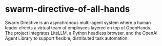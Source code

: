 # swarm-directive-of-all-hands
Swarm Directive is an asynchronous multi-agent system where a human leader directs a virtual team of employees layered on top of OpenHands. The project integrates LiteLLM, a Python headless browser, and the OpenAI Agent Library to support flexible, distributed task automation.
